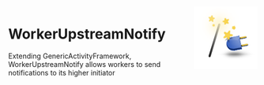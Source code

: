 <img src="Resources/Icon128.png" align="right" width="128px">

# WorkerUpstreamNotify
Extending GenericActivityFramework, WorkerUpstreamNotify allows workers to send notifications to its higher initiator
